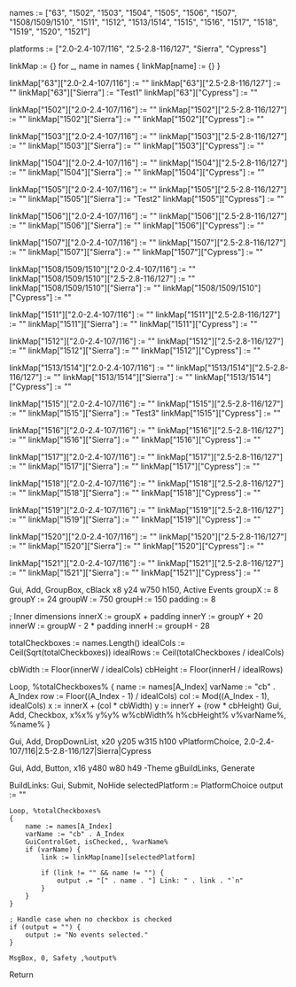 
names := ["63", "1502", "1503", "1504", "1505", "1506", "1507", "1508/1509/1510", "1511", "1512", "1513/1514", "1515", "1516", "1517", "1518", "1519", "1520", "1521"]

platforms := ["2.0-2.4-107/116", "2.5-2.8-116/127", "Sierra", "Cypress"]

linkMap := {}
for _, name in names {
    linkMap[name] := {}
}

linkMap["63"]["2.0-2.4-107/116"] := ""
linkMap["63"]["2.5-2.8-116/127"] := ""
linkMap["63"]["Sierra"] := "Test1"
linkMap["63"]["Cypress"] := ""

linkMap["1502"]["2.0-2.4-107/116"] := ""
linkMap["1502"]["2.5-2.8-116/127"] := ""
linkMap["1502"]["Sierra"] := ""
linkMap["1502"]["Cypress"] := ""

linkMap["1503"]["2.0-2.4-107/116"] := ""
linkMap["1503"]["2.5-2.8-116/127"] := ""
linkMap["1503"]["Sierra"] := ""
linkMap["1503"]["Cypress"] := ""

linkMap["1504"]["2.0-2.4-107/116"] := ""
linkMap["1504"]["2.5-2.8-116/127"] := ""
linkMap["1504"]["Sierra"] := ""
linkMap["1504"]["Cypress"] := ""

linkMap["1505"]["2.0-2.4-107/116"] := ""
linkMap["1505"]["2.5-2.8-116/127"] := ""
linkMap["1505"]["Sierra"] := "Test2"
linkMap["1505"]["Cypress"] := ""

linkMap["1506"]["2.0-2.4-107/116"] := ""
linkMap["1506"]["2.5-2.8-116/127"] := ""
linkMap["1506"]["Sierra"] := ""
linkMap["1506"]["Cypress"] := ""

linkMap["1507"]["2.0-2.4-107/116"] := ""
linkMap["1507"]["2.5-2.8-116/127"] := ""
linkMap["1507"]["Sierra"] := ""
linkMap["1507"]["Cypress"] := ""

linkMap["1508/1509/1510"]["2.0-2.4-107/116"] := ""
linkMap["1508/1509/1510"]["2.5-2.8-116/127"] := ""
linkMap["1508/1509/1510"]["Sierra"] := ""
linkMap["1508/1509/1510"]["Cypress"] := ""

linkMap["1511"]["2.0-2.4-107/116"] := ""
linkMap["1511"]["2.5-2.8-116/127"] := ""
linkMap["1511"]["Sierra"] := ""
linkMap["1511"]["Cypress"] := ""

linkMap["1512"]["2.0-2.4-107/116"] := ""
linkMap["1512"]["2.5-2.8-116/127"] := ""
linkMap["1512"]["Sierra"] := ""
linkMap["1512"]["Cypress"] := ""

linkMap["1513/1514"]["2.0-2.4-107/116"] := ""
linkMap["1513/1514"]["2.5-2.8-116/127"] := ""
linkMap["1513/1514"]["Sierra"] := ""
linkMap["1513/1514"]["Cypress"] := ""

linkMap["1515"]["2.0-2.4-107/116"] := ""
linkMap["1515"]["2.5-2.8-116/127"] := ""
linkMap["1515"]["Sierra"] := "Test3"
linkMap["1515"]["Cypress"] := ""

linkMap["1516"]["2.0-2.4-107/116"] := ""
linkMap["1516"]["2.5-2.8-116/127"] := ""
linkMap["1516"]["Sierra"] := ""
linkMap["1516"]["Cypress"] := ""

linkMap["1517"]["2.0-2.4-107/116"] := ""
linkMap["1517"]["2.5-2.8-116/127"] := ""
linkMap["1517"]["Sierra"] := ""
linkMap["1517"]["Cypress"] := ""

linkMap["1518"]["2.0-2.4-107/116"] := ""
linkMap["1518"]["2.5-2.8-116/127"] := ""
linkMap["1518"]["Sierra"] := ""
linkMap["1518"]["Cypress"] := ""

linkMap["1519"]["2.0-2.4-107/116"] := ""
linkMap["1519"]["2.5-2.8-116/127"] := ""
linkMap["1519"]["Sierra"] := ""
linkMap["1519"]["Cypress"] := ""

linkMap["1520"]["2.0-2.4-107/116"] := ""
linkMap["1520"]["2.5-2.8-116/127"] := ""
linkMap["1520"]["Sierra"] := ""
linkMap["1520"]["Cypress"] := ""

linkMap["1521"]["2.0-2.4-107/116"] := ""
linkMap["1521"]["2.5-2.8-116/127"] := ""
linkMap["1521"]["Sierra"] := ""
linkMap["1521"]["Cypress"] := ""


Gui, Add, GroupBox, cBlack x8 y24 w750 h150, Active Events
groupX := 8
groupY := 24
groupW := 750
groupH := 150
padding := 8

; Inner dimensions
innerX := groupX + padding
innerY := groupY + 20
innerW := groupW - 2 * padding
innerH := groupH - 28

totalCheckboxes := names.Length()
idealCols := Ceil(Sqrt(totalCheckboxes))
idealRows := Ceil(totalCheckboxes / idealCols)

cbWidth := Floor(innerW / idealCols)
cbHeight := Floor(innerH / idealRows)

Loop, %totalCheckboxes%
{
    name := names[A_Index]
    varName := "cb" . A_Index
    row := Floor((A_Index - 1) / idealCols)
    col := Mod((A_Index - 1), idealCols)
    x := innerX + (col * cbWidth)
    y := innerY + (row * cbHeight)
    Gui, Add, Checkbox, x%x% y%y% w%cbWidth% h%cbHeight% v%varName%, %name%
}

Gui, Add, DropDownList, x20 y205 w315 h100 vPlatformChoice, 2.0-2.4-107/116|2.5-2.8-116/127|Sierra|Cypress

Gui, Add, Button, x16 y480 w80 h49 -Theme gBuildLinks, Generate

BuildLinks:
    Gui, Submit, NoHide
    selectedPlatform := PlatformChoice
    output := ""

    Loop, %totalCheckboxes%
    {
        name := names[A_Index]
        varName := "cb" . A_Index
        GuiControlGet, isChecked,, %varName%
        if (varName) {
            link := linkMap[name][selectedPlatform]
  
            if (link != "" && name != "") {
                output .= "[" . name . "] Link: " . link . "`n"
            }
        }
    }

    ; Handle case when no checkbox is checked
    if (output = "") {
        output := "No events selected."
    }

    MsgBox, 0, Safety ,%output%
Return
